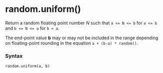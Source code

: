# random.uniform()

Return a random floating point number *N* such that `a <= N <= b` for `a <= b` and `b <= N <= a` for `b < a`.

The end-point value **b** may or may not be included in the range depending on floating-point rounding in the equation `a + (b-a) * random()`.

### Syntax

```python
random.uniform(a, b)
```